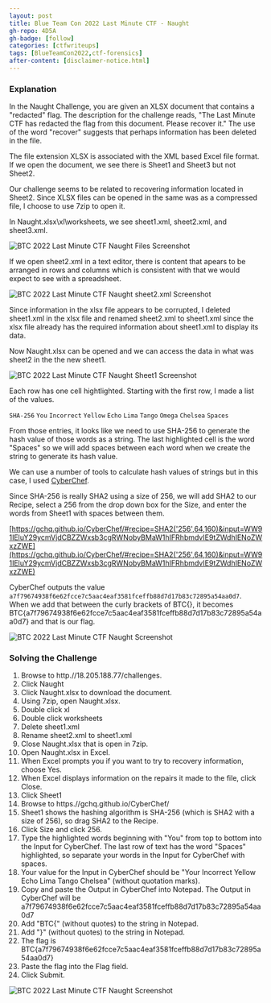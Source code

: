 ```yaml
---
layout: post
title: Blue Team Con 2022 Last Minute CTF - Naught
gh-repo: 4D5A
gh-badge: [follow]
categories: [ctfwriteups]
tags: [BlueTeamCon2022,ctf-forensics]
after-content: [disclaimer-notice.html]
---
```

### Explanation
In the Naught Challenge, you are given an XLSX document that contains a "redacted" flag. The description for the challenge reads, "The Last Minute CTF has redacted the flag from this document. Please recover it." The use of the word "recover" suggests that perhaps information has been deleted in the file.

The file extension XLSX is associated with the XML based Excel file format. If we open the document, we see there is Sheet1 and Sheet3 but not Sheet2.

Our challenge seems to be related to recovering information located in Sheet2. Since XLSX files can be opened in the same was as a compressed file, I choose to use 7zip to open it.

In Naught.xlsx\xl\worksheets, we see sheet1.xml, sheet2.xml, and sheet3.xml.

<img src="{{ 'assets/img/2022-09-01-btc-2022-last-minute-ctf-naught/btc-2022-last-minute-ctf-naught-files-screenshot.png' | relative_url }}" alt='BTC 2022 Last Minute CTF Naught Files Screenshot' />

If we open sheet2.xml in a text editor, there is content that apears to be arranged in rows and columns which is consistent with that we would expect to see with a spreadsheet.

<img src="{{ 'assets/img/2022-09-01-btc-2022-last-minute-ctf-naught/btc-2022-last-minute-ctf-naught-sheet2-xml-screenshot.png' | relative_url }}" alt='BTC 2022 Last Minute CTF Naught sheet2.xml Screenshot' />

Since information in the xlsx file appears to be corrupted, I deleted sheet1.xml in the xlsx file and renamed sheet2.xml to sheet1.xml since the xlsx file already has the required information about sheet1.xml to display its data.

Now Naught.xlsx can be opened and we can access the data in what was sheet2 in the the new sheet1.

<img src="{{ 'assets/img/2022-09-01-btc-2022-last-minute-ctf-naught/btc-2022-last-minute-ctf-naught-sheet1-screenshot.png' | relative_url }}" alt='BTC 2022 Last Minute CTF Naught Sheet1 Screenshot' />

Each row has one cell hightlighted. Starting with the first row, I made a list of the values.

```SHA-256```
```You```
```Incorrect```
```Yellow```
```Echo```
```Lima```
```Tango```
```Omega```
```Chelsea```
```Spaces```

From those entries, it looks like we need to use SHA-256 to generate the hash value of those words as a string. The last highlighted cell is the word "Spaces" so we will add spaces between each word when we create the string to generate its hash value.

We can use a number of tools to calculate hash values of strings but in this case, I used [CyberChef](https://gchq.github.io/).

Since SHA-256 is really SHA2 using a size of 256, we will add SHA2 to our Recipe, select a 256 from the drop down box for the Size, and enter the words from Sheet1 with spaces between them.

[https://gchq.github.io/CyberChef/#recipe=SHA2('256',64,160)&input=WW91IEluY29ycmVjdCBZZWxsb3cgRWNobyBMaW1hIFRhbmdvIE9tZWdhIENoZWxzZWE](https://gchq.github.io/CyberChef/#recipe=SHA2('256',64,160)&input=WW91IEluY29ycmVjdCBZZWxsb3cgRWNobyBMaW1hIFRhbmdvIE9tZWdhIENoZWxzZWE)

CyberChef outputs the value ```a7f79674938f6e62fcce7c5aac4eaf3581fceffb88d7d17b83c72895a54aa0d7```. When we add that between the curly brackets of BTC{}, it becomes BTC{a7f79674938f6e62fcce7c5aac4eaf3581fceffb88d7d17b83c72895a54aa0d7} and that is our flag.

<img src="{{ 'assets/img/2022-09-01-btc-2022-last-minute-ctf-naught/btc-2022-last-minute-ctf-naught-screenshot.png' | relative_url }}" alt='BTC 2022 Last Minute CTF Naught Screenshot' />


### Solving the Challenge
1. Browse to http.//18.205.188.77/challenges.
2. Click Naught
3. Click Naught.xlsx to download the document.
4. Using 7zip, open Naught.xlsx.
5. Double click xl
6. Double click worksheets
7. Delete sheet1.xml
8. Rename sheet2.xml to sheet1.xml
9. Close Naught.xlsx that is open in 7zip.
10. Open Naught.xlsx in Excel.
11.  When Excel prompts you if you want to try to recovery information, choose Yes.
12. When Excel displays information on the repairs it made to the file, click Close.
13. Click Sheet1
14. Browse to https.//gchq.github.io/CyberChef/
15. Sheet1 shows the hashing algorithm is SHA-256 (which is SHA2 with a size of 256), so drag SHA2 to the Recipe.
16. Click Size and click 256.
17. Type the highlighted words beginning with "You" from top to bottom into the Input for CyberChef. The last row of text has the word "Spaces" highlighted, so separate your words in the Input for CyberChef with spaces.
18. Your value for the Input in CyberChef should be "Your Incorrect Yellow Echo Lima Tango Chelsea" (without quotation marks).
19. Copy and paste the Output in CyberChef into Notepad. The Output in CyberChef will be a7f79674938f6e62fcce7c5aac4eaf3581fceffb88d7d17b83c72895a54aa0d7
20. Add "BTC{" (without quotes) to the string in Notepad.
21. Add "}" (without quotes) to the string in Notepad.
22. The flag is BTC{a7f79674938f6e62fcce7c5aac4eaf3581fceffb88d7d17b83c72895a54aa0d7}
23. Paste the flag into the Flag field.
24. Click Submit.

<img src="{{ 'assets/img/2022-09-01-btc-2022-last-minute-ctf-naught/btc-2022-last-minute-ctf-naught-screenshot.png' | relative_url }}" alt='BTC 2022 Last Minute CTF Naught Screenshot' />